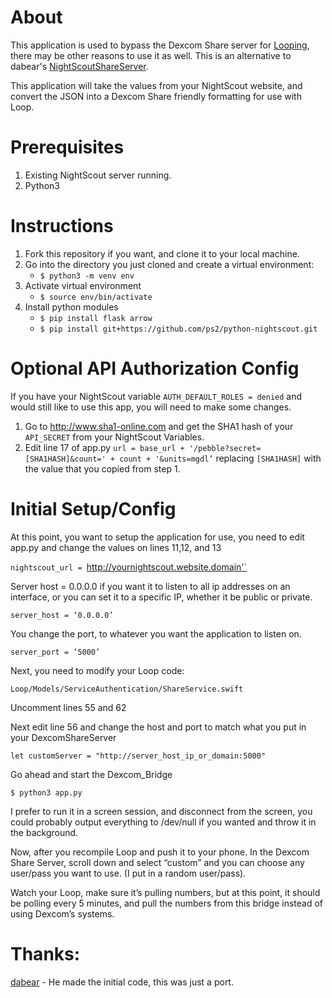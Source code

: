 # About

This application is used to bypass the Dexcom Share server for [Looping](https://github.com/LoopKit/Loop/), there may be other reasons to use it as well.
This is an alternative to dabear's [NightScoutShareServer](https://github.com/dabear/NightscoutShareServer). 

This application will take the values from your NightScout website, and convert the JSON into a Dexcom Share friendly formatting for use with Loop.

# Prerequisites

1. Existing NightScout server running.
2. Python3

# Instructions

1. Fork this repository if you want, and clone it to your local machine.
2. Go into the directory you just cloned and create a virtual environment:
    * `$ python3 -m venv env`
3. Activate virtual environment
    * `$ source env/bin/activate`
4. Install python modules
    * `$ pip install flask arrow`
    * `$ pip install git+https://github.com/ps2/python-nightscout.git`

# Optional API Authorization Config

If you have your NightScout variable `AUTH_DEFAULT_ROLES = denied` and would still like to use this app, you will need to make some changes.

1. Go to http://www.sha1-online.com and get the SHA1 hash of your `API_SECRET` from your NightScout Variables.
2. Edit line 17 of app.py `url = base_url + '/pebble?secret=[SHA1HASH]&count=' + count + '&units=mgdl’` replacing `[SHA1HASH]` with the value that you copied from step 1.

# Initial Setup/Config

At this point, you want to setup the application for use, you need to edit app.py and change the values on lines 11,12, and 13

`nightscout_url = `http://yournightscout.website.domain'`

Server host = 0.0.0.0 if you want it to listen to all ip addresses on an interface, or you can set it to a specific IP, whether it be public or private.

`server_host = ‘0.0.0.0’`

You change the port, to whatever you want the application to listen on.

`server_port = ‘5000’`

Next, you need to modify your Loop code:

`Loop/Models/ServiceAuthentication/ShareService.swift`

Uncomment lines 55 and 62

Next edit line 56 and change the host and port to match what you put in your DexcomShareServer

`let customServer = "http://server_host_ip_or_domain:5000"`

Go ahead and start the Dexcom_Bridge

`$ python3 app.py`

I prefer to run it in a screen session, and disconnect from the screen, you could probably output everything to /dev/null if you wanted and throw it in the background.

Now, after you recompile Loop and push it to your phone. In the Dexcom Share Server, scroll down and select “custom” and you can choose any user/pass you want to use. (I put in a random user/pass).

Watch your Loop, make sure it’s pulling numbers, but at this point, it should be polling every 5 minutes, and pull the numbers from this bridge instead of using Dexcom’s systems.

# Thanks:
[dabear](https://github.com/dabear/) - He made the initial code, this was just a port.
